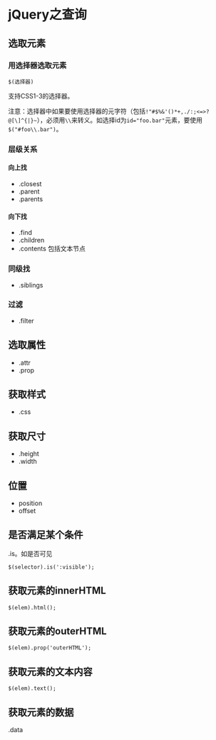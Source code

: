 # jQuery之查询
## 选取元素
### 用选择器选取元素
```
$(选择器)
```

支持CSS1-3的选择器。    

注意：选择器中如果要使用选择器的元字符（包括`!"#$%&'()*+,./:;<=>?@[\]^{|}~`），必须用`\\`来转义。如选择id为`id="foo.bar"`元素，要使用`$("#foo\\.bar")`。

### 层级关系
#### 向上找
* .closest
* .parent
* .parents

#### 向下找
* .find
* .children
* .contents 包括文本节点

### 同级找
* .siblings

### 过滤
* .filter

## 选取属性
* .attr
* .prop

## 获取样式
* .css

## 获取尺寸
* .height
* .width

## 位置
* position
* offset

## 是否满足某个条件
.is。如是否可见
```
$(selector).is(':visible');
```

## 获取元素的innerHTML
```
$(elem).html();
```

## 获取元素的outerHTML
```
$(elem).prop('outerHTML');
```

## 获取元素的文本内容
```
$(elem).text();
```

## 获取元素的数据
.data

